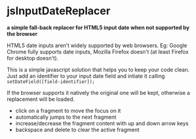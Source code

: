# jsInputDateReplacer
**a simple fall-back replacer for HTML5 input date when not supported by the browser**


HTML5 date inputs aren't widely supported by web browsers.
Eg: Google Chrome fully supports date inputs, Mozilla Firefox doesn't (at least Firefox for desktop doesn't).

This is a simple javascript solution that helps you to keep your code clean.
Just add an identifier to your input date field and intiate it calling ``setDateField([field-identifier]);``

If the browser supports it natively the original one will be kept, otherwise a replacement will be loaded.


* click on a fragment to move the focus on it
* automatically jumps to the next fragment
* increase/decrease the fragment content with up and down arrow keys
* backspace and delete to clear the active fragment
